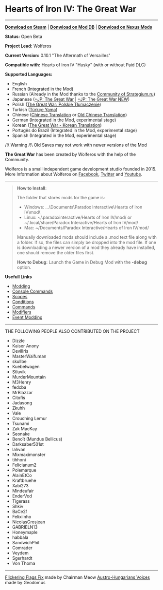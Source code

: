 # Hearts of Iron IV: The Great War

----------
[**Donwload on Steam**](http://steamcommunity.com/sharedfiles/filedetails/?id=699709023) | [**Donwload on Mod DB**](http://www.moddb.com/mods/hearts-of-iron-iv-the-great-war1) | [**Donwload on Nexus Mods**](https://www.nexusmods.com/heartsofironiv/mods/4?tab=description)

**Status:** Open Beta

**Project Lead:** Wolferos

**Current Version:** 0.10.1 "The Aftermath of Versailles"

**Compatible with:** Hearts of Iron IV "Husky" (with or without Paid DLC)

**Supported Languages:**
- English
- French (Integrated in the Mod)
- Russian (Already in the Mod thanks to the [Community of Strategium.ru](https://www.strategium.ru))
- Japanese ([+JP: The Great War](https://steamcommunity.com/sharedfiles/filedetails/?id=854550667) | [+JP: The Great War NEW](https://steamcommunity.com/sharedfiles/filedetails/?id=1886322088))
- Polish ([The Great War: Polskie Tłumaczenie](http://steamcommunity.com/sharedfiles/filedetails/?id=1132448900))
- Turkish ([Türkçe Yama](http://paradoxfan.com/forum/index.php?topic=51341.0))
- Chinese ([Chinese Translation](https://steamcommunity.com/sharedfiles/filedetails/?id=1898664110) or [Old Chinese Translation](https://steamcommunity.com/sharedfiles/filedetails/?id=1447670167))
- German (Integrated in the Mod, experimental stage)
- Korean ([The Great War - Korean Translation](https://steamcommunity.com/sharedfiles/filedetails/?id=1923476226))
- Portugês do Brazil (Integrated in the Mod, experimental stage)
- Spanish (Integrated in the Mod, experimental stage)


/!\ Warning /!\ Old Saves may not work with newer versions of the Mod

**The Great War** has been created by Wolferos with the help of the Community.

Wolferos is a small independent game development studio founded in 2015. More Information about Wolferos on [Facebook](https://www.facebook.com/WolferosProductions), [Twitter](https://twitter.com/WolferosProd) and [Youtube](https://www.youtube.com/c/WolferosProductions).

----------
> **How to Install:**
>
> The folder that stores mods for the game is:
>
> - Windows: ...\Documents\Paradox Interactive\Hearts of Iron IV\mod\
> - Linux: ~/.paradoxinteractive/Hearts of Iron IV/mod/ or ~/.local/share/Paradox Interactive/Hearts of Iron IV/mod/
> - Mac: ~/Documents/Paradox Interactive/Hearts of Iron IV/mod/
>
> Manually downloaded mods should include a .mod text file along with a folder. If so, the files can simply be dropped into the mod file. If one is downloading a newer version of a mod they already have installed, one should remove the older files first.
>
> **How to Debug:**
> Launch the Game in Debug Mod with the **-debug** option.

**Usefull Links**

 - [Modding](http://www.hoi4wiki.com/Modding)
 - [Console Commands](http://www.hoi4wiki.com/Console_commands)
 - [Scopes](http://www.hoi4wiki.com/Scopes)
 - [Conditions](http://www.hoi4wiki.com/Conditions)
 - [Commands](http://www.hoi4wiki.com/Commands)
 - [Modifiers](http://www.hoi4wiki.com/Modifiers)
 - [Event Modding](http://www.hoi4wiki.com/Event_Modding)

----------

THE FOLLOWING PEOPLE ALSO CONTRIBUTED ON THE PROJECT

   - Dizzle
   - Kaiser Anony
   - DevilIris
   - MasterWaifuman
   - skullbe
   - Kuebelwagen
   - Stluvik
   - MurderMountain
   - M3Henry
   - fedcba
   - MrBlazzar
   - Citofis
   - Jadasong
   - Zkuhh
   - Vale
   - Crouching Lemur
   - Tsunami
   - Zak MacKay
   - Seonake
   - Benoît (Mundus Bellicus)
   - Darksaber501st
   - lahvan
   - Mixmaximonster
   - tihhoni
   - Felicianum2
   - Polemarque
   - AlainEtCo
   - Kraftbruehe
   - Xabi273
   - Mindeufair
   - EnderVod
   - Tigerass
   - Shkiv
   - BaCe21
   - Felixiinho
   - NicolasGrosjean
   - GABRIELN13
   - Honeymaple
   - habbala
   - SandwichPhil
   - Comrader
   - Veydem
   - Sgerhardt
   - Von Thoma

----------
[Flickering Flags Fix](http://steamcommunity.com/sharedfiles/filedetails/?id=850835220) made by Chairman Meow
[Austro-Hungarians Voices](http://steamcommunity.com/sharedfiles/filedetails/?id=946923873) made by Geodomus
